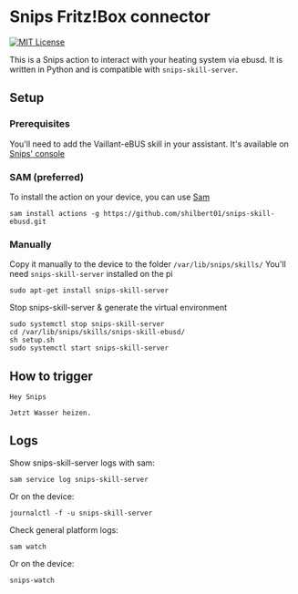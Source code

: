 # Snips Fritz!Box connector
[![MIT License](https://img.shields.io/badge/license-MIT-blue.svg)](https://raw.githubusercontent.com/snipsco/snips-skill-owm/master/LICENSE.txt)

This is a Snips action to interact with your heating system via ebusd. It is written in Python and is compatible with `snips-skill-server`.

## Setup
### Prerequisites

You'll need to add the Vaillant-eBUS skill in your assistant. It's available on [Snips' console](https://console.snips.ai)

### SAM (preferred)
To install the action on your device, you can use [Sam](https://snips.gitbook.io/getting-started/installation)

`sam install actions -g https://github.com/shilbert01/snips-skill-ebusd.git`

### Manually

Copy it manually to the device to the folder `/var/lib/snips/skills/`
You'll need `snips-skill-server` installed on the pi

`sudo apt-get install snips-skill-server`

Stop snips-skill-server & generate the virtual environment
```
sudo systemctl stop snips-skill-server
cd /var/lib/snips/skills/snips-skill-ebusd/
sh setup.sh
sudo systemctl start snips-skill-server
```

## How to trigger

`Hey Snips`

`Jetzt Wasser heizen.`

## Logs
Show snips-skill-server logs with sam:

`sam service log snips-skill-server`

Or on the device:

`journalctl -f -u snips-skill-server`

Check general platform logs:

`sam watch`

Or on the device:

`snips-watch`
